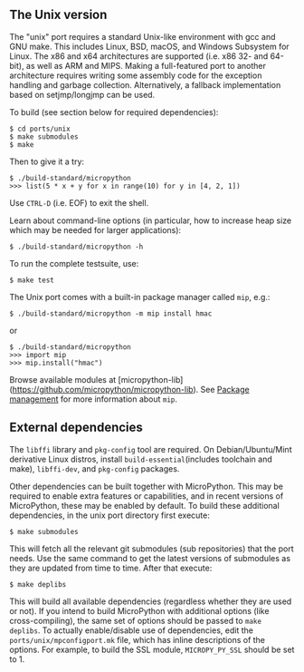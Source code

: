 The Unix version
----------------

The "unix" port requires a standard Unix-like environment with gcc and GNU
make. This includes Linux, BSD, macOS, and Windows Subsystem for Linux. The
x86 and x64 architectures are supported (i.e. x86 32- and 64-bit), as well as
ARM and MIPS. Making a full-featured port to another architecture requires
writing some assembly code for the exception handling and garbage collection.
Alternatively, a fallback implementation based on setjmp/longjmp can be used.

To build (see section below for required dependencies):

    $ cd ports/unix
    $ make submodules
    $ make

Then to give it a try:

    $ ./build-standard/micropython
    >>> list(5 * x + y for x in range(10) for y in [4, 2, 1])

Use `CTRL-D` (i.e. EOF) to exit the shell.

Learn about command-line options (in particular, how to increase heap size
which may be needed for larger applications):

    $ ./build-standard/micropython -h

To run the complete testsuite, use:

    $ make test

The Unix port comes with a built-in package manager called `mip`, e.g.:

    $ ./build-standard/micropython -m mip install hmac

or

    $ ./build-standard/micropython
    >>> import mip
    >>> mip.install("hmac")

Browse available modules at [micropython-lib]
(https://github.com/micropython/micropython-lib). See
[Package management](https://docs.micropython.org/en/latest/reference/packages.html)
for more information about `mip`.

External dependencies
---------------------

The `libffi` library and `pkg-config` tool are required. On Debian/Ubuntu/Mint
derivative Linux distros, install `build-essential`(includes toolchain and
make), `libffi-dev`, and `pkg-config` packages.

Other dependencies can be built together with MicroPython. This may
be required to enable extra features or capabilities, and in recent
versions of MicroPython, these may be enabled by default. To build
these additional dependencies, in the unix port directory first execute:

    $ make submodules

This will fetch all the relevant git submodules (sub repositories) that
the port needs.  Use the same command to get the latest versions of
submodules as they are updated from time to time. After that execute:

    $ make deplibs

This will build all available dependencies (regardless whether they are used
or not). If you intend to build MicroPython with additional options
(like cross-compiling), the same set of options should be passed to `make
deplibs`. To actually enable/disable use of dependencies, edit the
`ports/unix/mpconfigport.mk` file, which has inline descriptions of the
options. For example, to build the SSL module, `MICROPY_PY_SSL` should be
set to 1.
